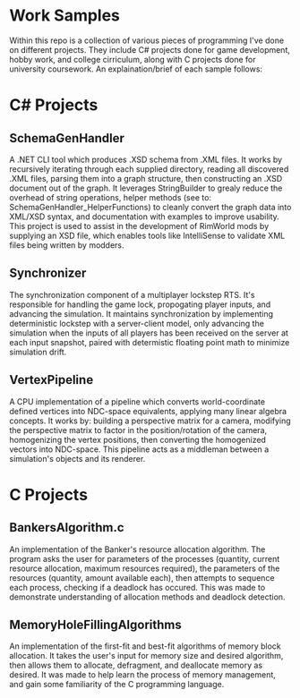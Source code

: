 # Work Samples
Within this repo is a collection of various pieces of programming I've done on different projects. They include C# projects done for game development, hobby work, and college cirriculum, along with C projects done for university coursework. An explaination/brief of each sample follows:

# C\# Projects

## SchemaGenHandler
A .NET CLI tool which produces .XSD schema from .XML files. It works by recursively iterating through each supplied directory, reading all discovered .XML files, parsing them into a graph structure, then constructing an .XSD document out of the graph. It leverages StringBuilder to grealy reduce the overhead of string operations, helper methods (see to: SchemaGenHandler_HelperFunctions) to cleanly convert the graph data into XML/XSD syntax, and documentation with examples to improve usability. This project is used to assist in the development of RimWorld mods by supplying an XSD file, which enables tools like IntelliSense to validate XML files being written by modders.

## Synchronizer
The synchronization component of a multiplayer lockstep RTS. It's responsible for handling the game lock, propogating player inputs, and advancing the simulation. It maintains synchronization by implementing deterministic lockstep with a server-client model, only advancing the simulation when the inputs of all players has been received on the server at each input snapshot, paired with determistic floating point math to minimize simulation drift.

## VertexPipeline
A CPU implementation of a pipeline which converts world-coordinate defined vertices into NDC-space equivalents, applying many linear algebra concepts. It works by: building a perspective matrix for a camera, modifying the perspective matrix to factor in the position/rotation of the camera, homogenizing the vertex positions, then converting the homogenized vectors into NDC-space. This pipeline acts as a middleman between a simulation's objects and its renderer.

# C Projects

##  BankersAlgorithm.c
An implementation of the Banker's resource allocation algorithm. The program asks the user for parameters of the processes (quantity, current resource allocation, maximum resources required), the parameters of the resources (quantity, amount available each), then attempts to sequence each process, checking if a deadlock has occured. This was made to demonstrate understanding of allocation methods and deadlock detection.

## MemoryHoleFillingAlgorithms
An implementation of the first-fit and best-fit algorithms of memory block allocation. It takes the user's input for memory size and desired algorithm, then allows them to allocate, defragment, and deallocate memory as desired. It was made to help learn the process of memory management, and gain some familiarity of the C programming language.
